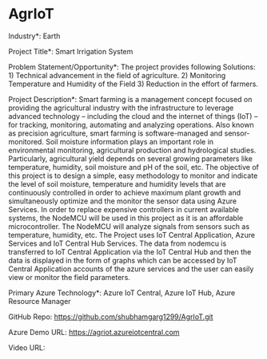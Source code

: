 # AgrIoT

Industry*:
Earth

Project Title*:
Smart Irrigation System

Problem Statement/Opportunity*:
The project provides following Solutions: 1) Technical advancement in the field of agriculture. 2) Monitoring Temperature and Humidity of the Field 3) Reduction in the effort of farmers.

Project Description*:
Smart farming is a management concept focused on providing the agricultural industry with the infrastructure to leverage advanced technology – including the cloud and the internet of things (IoT) – for tracking, monitoring, automating and analyzing operations. Also known as precision agriculture, smart farming is software-managed and sensor-monitored. Soil moisture information plays an important role in environmental monitoring, agricultural production and hydrological studies. Particularly, agricultural yield depends on several growing parameters like temperature, humidity, soil moisture and pH of the soil, etc. The objective of this project is to design a simple, easy methodology to monitor and indicate the level of soil moisture, temperature and humidity levels that are continuously controlled in order to achieve maximum plant growth and simultaneously optimize and the monitor the sensor data using Azure Services. In order to replace expensive controllers in current available systems, the NodeMCU will be used in this project as it is an affordable microcontroller. The NodeMCU will analyze signals from sensors such as temperature, humidity, etc. The Project uses IoT Central Application, Azure Services and IoT Central Hub Services. The data from nodemcu is transferred to IoT Central Application via the IoT Central Hub and then the data is displayed in the form of graphs which can be accessed by IoT Central Application accounts of the azure services and the user can easily view or monitor the field parameters.

Primary Azure Technology*:
Azure IoT Central, Azure IoT Hub, Azure Resource Manager

GitHub Repo: https://github.com/shubhamgarg1299/AgrIoT.git

Azure Demo URL: https://agriot.azureiotcentral.com

Video URL:

